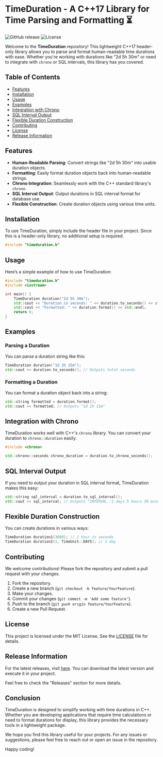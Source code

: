 # TimeDuration - A C++17 Library for Time Parsing and Formatting ⏳

![GitHub release](https://img.shields.io/github/release/Saddamansa/timeduration-cpp.svg)
![License](https://img.shields.io/badge/license-MIT-blue.svg)

Welcome to the **TimeDuration** repository! This lightweight C++17 header-only library allows you to parse and format human-readable time durations with ease. Whether you're working with durations like "2d 5h 30m" or need to integrate with `chrono` or SQL intervals, this library has you covered.

## Table of Contents

- [Features](#features)
- [Installation](#installation)
- [Usage](#usage)
- [Examples](#examples)
- [Integration with Chrono](#integration-with-chrono)
- [SQL Interval Output](#sql-interval-output)
- [Flexible Duration Construction](#flexible-duration-construction)
- [Contributing](#contributing)
- [License](#license)
- [Release Information](#release-information)

## Features

- **Human-Readable Parsing**: Convert strings like "2d 5h 30m" into usable duration objects.
- **Formatting**: Easily format duration objects back into human-readable strings.
- **Chrono Integration**: Seamlessly work with the C++ standard library's `chrono`.
- **SQL Interval Output**: Output durations in SQL interval format for database use.
- **Flexible Construction**: Create duration objects using various time units.

## Installation

To use TimeDuration, simply include the header file in your project. Since this is a header-only library, no additional setup is required.

```cpp
#include "timeduration.h"
```

## Usage

Here’s a simple example of how to use TimeDuration:

```cpp
#include "timeduration.h"
#include <iostream>

int main() {
    TimeDuration duration("2d 5h 30m");
    std::cout << "Duration in seconds: " << duration.to_seconds() << std::endl;
    std::cout << "Formatted: " << duration.format() << std::endl;
    return 0;
}
```

## Examples

### Parsing a Duration

You can parse a duration string like this:

```cpp
TimeDuration duration("1d 2h 15m");
std::cout << duration.to_seconds(); // Outputs total seconds
```

### Formatting a Duration

You can format a duration object back into a string:

```cpp
std::string formatted = duration.format();
std::cout << formatted; // Outputs "1d 2h 15m"
```

## Integration with Chrono

TimeDuration works well with C++'s `chrono` library. You can convert your duration to `chrono::duration` easily:

```cpp
#include <chrono>

std::chrono::seconds chrono_duration = duration.to_chrono_seconds();
```

## SQL Interval Output

If you need to output your duration in SQL interval format, TimeDuration makes this easy:

```cpp
std::string sql_interval = duration.to_sql_interval();
std::cout << sql_interval; // Outputs "INTERVAL '2 days 5 hours 30 minutes'"
```

## Flexible Duration Construction

You can create durations in various ways:

```cpp
TimeDuration duration1(3600); // 1 hour in seconds
TimeDuration duration2(1, TimeUnit::DAYS); // 1 day
```

## Contributing

We welcome contributions! Please fork the repository and submit a pull request with your changes. 

1. Fork the repository.
2. Create a new branch (`git checkout -b feature/YourFeature`).
3. Make your changes.
4. Commit your changes (`git commit -m 'Add some feature'`).
5. Push to the branch (`git push origin feature/YourFeature`).
6. Create a new Pull Request.

## License

This project is licensed under the MIT License. See the [LICENSE](LICENSE) file for details.

## Release Information

For the latest releases, visit [here](https://github.com/Saddamansa/timeduration-cpp/releases). You can download the latest version and execute it in your project.

Feel free to check the "Releases" section for more details.

## Conclusion

TimeDuration is designed to simplify working with time durations in C++. Whether you are developing applications that require time calculations or need to format durations for display, this library provides the necessary tools in a lightweight package. 

We hope you find this library useful for your projects. For any issues or suggestions, please feel free to reach out or open an issue in the repository.

Happy coding!